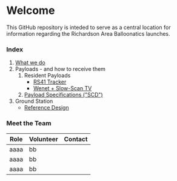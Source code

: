 # Welcome

This GitHub repository is inteded to serve as a central location for information regarding the Richardson Area Balloonatics launches.

### Index

1. [What we do](docs/about_us.md)
2. Payloads - and how to receive them
    1. Resident Payloads
        * [RS41 Tracker](docs/payload_rs41.md)
        * [Wenet + Slow-Scan TV](docs/payload_wenet.md)
    2. [Payload Specifications ("SCD")](docs/payload_scd.md)
3. Ground Station
    * [Reference Design](docs/ground_station_design.md)

### Meet the Team 

|Role|Volunteer|Contact|
|--|--|--|
|aaaa|bb|
|aaaa|bb|
|aaaa|bb|
